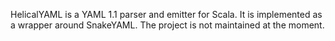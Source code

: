 HelicalYAML is a YAML 1.1 parser and emitter for Scala. It is implemented as a wrapper around SnakeYAML. The project is not maintained at the moment.